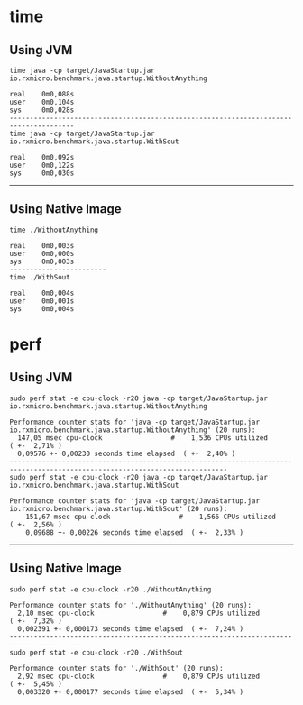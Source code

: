 # time

## Using JVM

```shell script
time java -cp target/JavaStartup.jar io.rxmicro.benchmark.java.startup.WithoutAnything

real    0m0,088s
user    0m0,104s
sys     0m0,028s
--------------------------------------------------------------------------------------
time java -cp target/JavaStartup.jar io.rxmicro.benchmark.java.startup.WithSout

real    0m0,092s
user    0m0,122s
sys     0m0,030s
```
--------------------------------------------------------------------------------------------------------------------------------------------
## Using Native Image

```shell script
time ./WithoutAnything

real    0m0,003s
user    0m0,000s
sys     0m0,003s
------------------------
time ./WithSout

real    0m0,004s
user    0m0,001s
sys     0m0,004s
```

# perf

## Using JVM

```shell script
sudo perf stat -e cpu-clock -r20 java -cp target/JavaStartup.jar io.rxmicro.benchmark.java.startup.WithoutAnything

Performance counter stats for 'java -cp target/JavaStartup.jar io.rxmicro.benchmark.java.startup.WithoutAnything' (20 runs):
  147,05 msec cpu-clock                 #    1,536 CPUs utilized            ( +-  2,71% )
  0,09576 +- 0,00230 seconds time elapsed  ( +-  2,40% )
---------------------------------------------------------------------------------------------------------------------------- 
sudo perf stat -e cpu-clock -r20 java -cp target/JavaStartup.jar io.rxmicro.benchmark.java.startup.WithSout

Performance counter stats for 'java -cp target/JavaStartup.jar io.rxmicro.benchmark.java.startup.WithSout' (20 runs):
    151,67 msec cpu-clock                 #    1,566 CPUs utilized            ( +-  2,56% )
    0,09688 +- 0,00226 seconds time elapsed  ( +-  2,33% )
```
--------------------------------------------------------------------------------------------------------------------------------------------
## Using Native Image

```shell script
sudo perf stat -e cpu-clock -r20 ./WithoutAnything

Performance counter stats for './WithoutAnything' (20 runs):
  2,10 msec cpu-clock                 #    0,879 CPUs utilized            ( +-  7,32% )
  0,002391 +- 0,000173 seconds time elapsed  ( +-  7,24% )  
----------------------------------------------------------------------------------------
sudo perf stat -e cpu-clock -r20 ./WithSout

Performance counter stats for './WithSout' (20 runs):
  2,92 msec cpu-clock                 #    0,879 CPUs utilized            ( +-  5,45% )
  0,003320 +- 0,000177 seconds time elapsed  ( +-  5,34% )
```